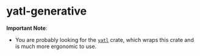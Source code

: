yatl-generative
===

**Important Note**:

* You are probably looking for the [`yatl`](https://docs.rs/yatl/) crate, which wraps this crate and is much more ergonomic to use.